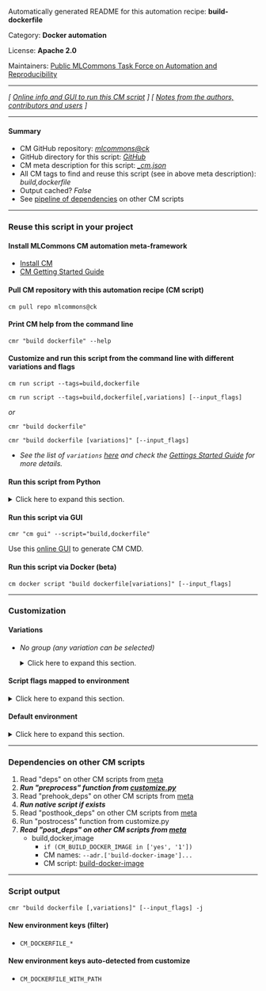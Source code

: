 Automatically generated README for this automation recipe: **build-dockerfile**

Category: **Docker automation**

License: **Apache 2.0**

Maintainers: [Public MLCommons Task Force on Automation and Reproducibility](https://github.com/mlcommons/ck/blob/master/docs/taskforce.md)

---
*[ [Online info and GUI to run this CM script](https://access.cknowledge.org/playground/?action=scripts&name=build-dockerfile,e66a7483230d4641) ] [ [Notes from the authors, contributors and users](README-extra.md) ]*

---
#### Summary

* CM GitHub repository: *[mlcommons@ck](https://github.com/mlcommons/ck/tree/dev/cm-mlops)*
* GitHub directory for this script: *[GitHub](https://github.com/mlcommons/ck/tree/dev/cm-mlops/script/build-dockerfile)*
* CM meta description for this script: *[_cm.json](_cm.json)*
* All CM tags to find and reuse this script (see in above meta description): *build,dockerfile*
* Output cached? *False*
* See [pipeline of dependencies](#dependencies-on-other-cm-scripts) on other CM scripts


---
### Reuse this script in your project

#### Install MLCommons CM automation meta-framework

* [Install CM](https://access.cknowledge.org/playground/?action=install)
* [CM Getting Started Guide](https://github.com/mlcommons/ck/blob/master/docs/getting-started.md)

#### Pull CM repository with this automation recipe (CM script)

```cm pull repo mlcommons@ck```

#### Print CM help from the command line

````cmr "build dockerfile" --help````

#### Customize and run this script from the command line with different variations and flags

`cm run script --tags=build,dockerfile`

`cm run script --tags=build,dockerfile[,variations] [--input_flags]`

*or*

`cmr "build dockerfile"`

`cmr "build dockerfile [variations]" [--input_flags]`


* *See the list of `variations` [here](#variations) and check the [Gettings Started Guide](https://github.com/mlcommons/ck/blob/dev/docs/getting-started.md) for more details.*

#### Run this script from Python

<details>
<summary>Click here to expand this section.</summary>

```python

import cmind

r = cmind.access({'action':'run'
                  'automation':'script',
                  'tags':'build,dockerfile'
                  'out':'con',
                  ...
                  (other input keys for this script)
                  ...
                 })

if r['return']>0:
    print (r['error'])

```

</details>


#### Run this script via GUI

```cmr "cm gui" --script="build,dockerfile"```

Use this [online GUI](https://cKnowledge.org/cm-gui/?tags=build,dockerfile) to generate CM CMD.

#### Run this script via Docker (beta)

`cm docker script "build dockerfile[variations]" [--input_flags]`

___
### Customization


#### Variations

  * *No group (any variation can be selected)*
    <details>
    <summary>Click here to expand this section.</summary>

    * `_slim`
      - Environment variables:
        - *CM_DOCKER_BUILD_SLIM*: `yes`
      - Workflow:

    </details>


#### Script flags mapped to environment
<details>
<summary>Click here to expand this section.</summary>

* `--build=value`  &rarr;  `CM_BUILD_DOCKER_IMAGE=value`
* `--cache=value`  &rarr;  `CM_DOCKER_CACHE=value`
* `--cm_repo=value`  &rarr;  `CM_MLOPS_REPO=value`
* `--comments=value`  &rarr;  `CM_DOCKER_RUN_COMMENTS=value`
* `--copy_files=value`  &rarr;  `CM_DOCKER_COPY_FILES=value`
* `--docker_base_image=value`  &rarr;  `CM_DOCKER_IMAGE_BASE=value`
* `--docker_os=value`  &rarr;  `CM_DOCKER_OS=value`
* `--docker_os_version=value`  &rarr;  `CM_DOCKER_OS_VERSION=value`
* `--fake_docker_deps=value`  &rarr;  `CM_DOCKER_FAKE_DEPS=value`
* `--fake_run_option=value`  &rarr;  `CM_DOCKER_FAKE_RUN_OPTION=value`
* `--file_path=value`  &rarr;  `CM_DOCKERFILE_WITH_PATH=value`
* `--gh_token=value`  &rarr;  `CM_GH_TOKEN=value`
* `--image_repo=value`  &rarr;  `CM_DOCKER_IMAGE_REPO=value`
* `--image_tag=value`  &rarr;  `CM_DOCKER_IMAGE_TAG=value`
* `--package_manager_update_cmd=value`  &rarr;  `CM_PACKAGE_MANAGER_UPDATE_CMD=value`
* `--pip_extra_flags=value`  &rarr;  `CM_DOCKER_PIP_INSTALL_EXTRA_FLAGS=value`
* `--post_file=value`  &rarr;  `DOCKER_IMAGE_POST_FILE=value`
* `--post_run_cmds=value`  &rarr;  `CM_DOCKER_POST_RUN_COMMANDS=value`
* `--pre_run_cmds=value`  &rarr;  `CM_DOCKER_PRE_RUN_COMMANDS=value`
* `--real_run=value`  &rarr;  `CM_REAL_RUN=value`
* `--run_cmd=value`  &rarr;  `CM_DOCKER_RUN_CMD=value`
* `--run_cmd_extra=value`  &rarr;  `CM_DOCKER_RUN_CMD_EXTRA=value`
* `--script_tags=value`  &rarr;  `CM_DOCKER_RUN_SCRIPT_TAGS=value`

**Above CLI flags can be used in the Python CM API as follows:**

```python
r=cm.access({... , "build":...}
```

</details>

#### Default environment

<details>
<summary>Click here to expand this section.</summary>

These keys can be updated via `--env.KEY=VALUE` or `env` dictionary in `@input.json` or using script flags.

* CM_DOCKER_BUILD_SLIM: `no`
* CM_DOCKER_OS: `ubuntu`
* CM_DOCKER_IMAGE_EOL: `
`

</details>

___
### Dependencies on other CM scripts


  1. Read "deps" on other CM scripts from [meta](https://github.com/mlcommons/ck/tree/dev/cm-mlops/script/build-dockerfile/_cm.json)
  1. ***Run "preprocess" function from [customize.py](https://github.com/mlcommons/ck/tree/dev/cm-mlops/script/build-dockerfile/customize.py)***
  1. Read "prehook_deps" on other CM scripts from [meta](https://github.com/mlcommons/ck/tree/dev/cm-mlops/script/build-dockerfile/_cm.json)
  1. ***Run native script if exists***
  1. Read "posthook_deps" on other CM scripts from [meta](https://github.com/mlcommons/ck/tree/dev/cm-mlops/script/build-dockerfile/_cm.json)
  1. Run "postrocess" function from customize.py
  1. ***Read "post_deps" on other CM scripts from [meta](https://github.com/mlcommons/ck/tree/dev/cm-mlops/script/build-dockerfile/_cm.json)***
     * build,docker,image
       * `if (CM_BUILD_DOCKER_IMAGE in ['yes', '1'])`
       * CM names: `--adr.['build-docker-image']...`
       - CM script: [build-docker-image](https://github.com/mlcommons/ck/tree/master/cm-mlops/script/build-docker-image)

___
### Script output
`cmr "build dockerfile [,variations]" [--input_flags] -j`
#### New environment keys (filter)

* `CM_DOCKERFILE_*`
#### New environment keys auto-detected from customize

* `CM_DOCKERFILE_WITH_PATH`